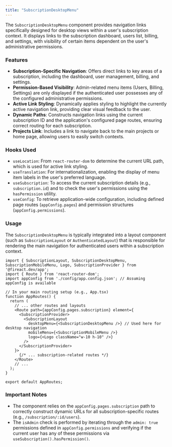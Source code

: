 ```yaml
---
title: "SubscriptionDesktopMenu"
---
```


The `SubscriptionDesktopMenu` component provides navigation links specifically designed for desktop views within a user's subscription context. It displays links to the subscription dashboard, users list, billing, and settings, with visibility of certain items dependent on the user's administrative permissions.

### Features

- **Subscription-Specific Navigation**: Offers direct links to key areas of a subscription, including the dashboard, user management, billing, and settings.
- **Permission-Based Visibility**: Admin-related menu items (Users, Billing, Settings) are only displayed if the authenticated user possesses any of the configured administrative permissions.
- **Active Link Styling**: Dynamically applies styling to highlight the currently active navigation link, providing clear visual feedback to the user.
- **Dynamic Paths**: Constructs navigation links using the current subscription ID and the application's configured page routes, ensuring correct routing for each subscription.
- **Projects Link**: Includes a link to navigate back to the main projects or home page, allowing users to easily switch contexts.

### Hooks Used

- `useLocation`: From `react-router-dom` to determine the current URL path, which is used for active link styling.
- `useTranslation`: For internationalization, enabling the display of menu item labels in the user's preferred language.
- `useSubscription`: To access the current subscription details (e.g., `subscription.id`) and to check the user's permissions using the `hasPermission` utility.
- `useConfig`: To retrieve application-wide configuration, including defined page routes (`appConfig.pages`) and permission structures (`appConfig.permissions`).

### Usage

The `SubscriptionDesktopMenu` is typically integrated into a layout component (such as `SubscriptionLayout` or `AuthenticatedLayout`) that is responsible for rendering the main navigation for authenticated users within a subscription context.

```tsx
import { SubscriptionLayout, SubscriptionDesktopMenu, SubscriptionMobileMenu, Logo, SubscriptionProvider } from '@fireact.dev/app';
import { Route } from 'react-router-dom';
import appConfig from './config/app.config.json'; // Assuming appConfig is available

// In your main routing setup (e.g., App.tsx)
function AppRoutes() {
  return (
    // ... other routes and layouts
    <Route path={appConfig.pages.subscription} element={
      <SubscriptionProvider>
        <SubscriptionLayout 
          desktopMenu={<SubscriptionDesktopMenu />} // Used here for desktop navigation
          mobileMenu={<SubscriptionMobileMenu />}
          logo={<Logo className="w-10 h-10" />}
        />
      </SubscriptionProvider>
    }>
      {/* ... subscription-related routes */}
    </Route>
    // ...
  );
}

export default AppRoutes;
```

### Important Notes

- The component relies on the `appConfig.pages.subscription` path to correctly construct dynamic URLs for all subscription-specific routes (e.g., `/subscription/:id/users`).
- The `isAdmin` check is performed by iterating through the `admin: true` permissions defined in `appConfig.permissions` and verifying if the current user has any of these permissions via `useSubscription().hasPermission()`.
